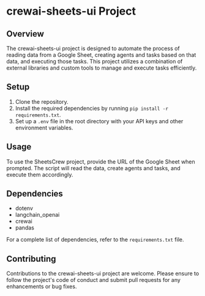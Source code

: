 # crewai-sheets-ui Project

## Overview
The crewai-sheets-ui project is designed to automate the process of reading data from a Google Sheet, creating agents and tasks based on that data, and executing those tasks. This project utilizes a combination of external libraries and custom tools to manage and execute tasks efficiently.

## Setup
1. Clone the repository.
2. Install the required dependencies by running `pip install -r requirements.txt`.
3. Set up a `.env` file in the root directory with your API keys and other environment variables.

## Usage
To use the SheetsCrew project, provide the URL of the Google Sheet when prompted. The script will read the data, create agents and tasks, and execute them accordingly.

## Dependencies
- dotenv
- langchain_openai
- crewai
- pandas

For a complete list of dependencies, refer to the `requirements.txt` file.

## Contributing
Contributions to the crewai-sheets-ui project are welcome. Please ensure to follow the project's code of conduct and submit pull requests for any enhancements or bug fixes.
